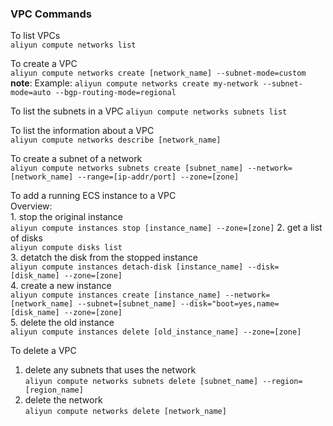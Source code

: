 ### VPC Commands

To list VPCs  
`aliyun compute networks list`

To create a VPC  
`aliyun compute networks create [network_name] --subnet-mode=custom`  
**note**: Example: `aliyun compute networks create my-network --subnet-mode=auto --bgp-routing-mode=regional`  

To list the subnets in a VPC
`aliyun compute networks subnets list`

To list the information about a VPC  
`aliyun compute networks describe [network_name]`  

To create a subnet of a network  
`aliyun compute networks subnets create [subnet_name] --network=[network_name] --range=[ip-addr/port] --zone=[zone]`  

To add a running ECS instance to a VPC  
Overview:  
    1. stop the original instance  
    `aliyun compute instances stop [instance_name] --zone=[zone]`
    2. get a list of disks  
    `aliyun compute disks list`     
    3. detatch the disk from the stopped instance  
    `aliyun compute instances detach-disk [instance_name] --disk=[disk_name] --zone=[zone]`  
    4. create a new instance  
    `aliyun compute instances create [instance_name] --network=[network_name] --subnet=[subnet_name] --disk="boot=yes,name=[disk_name] --zone=[zone]`  
    5. delete the old instance  
    `aliyun compute instances delete [old_instance_name] --zone=[zone]`

To delete a VPC  
  1. delete any subnets that uses the network  
  `aliyun compute networks subnets delete [subnet_name] --region=[region_name]`
  2. delete the network  
  `aliyun compute networks delete [network_name]`  



